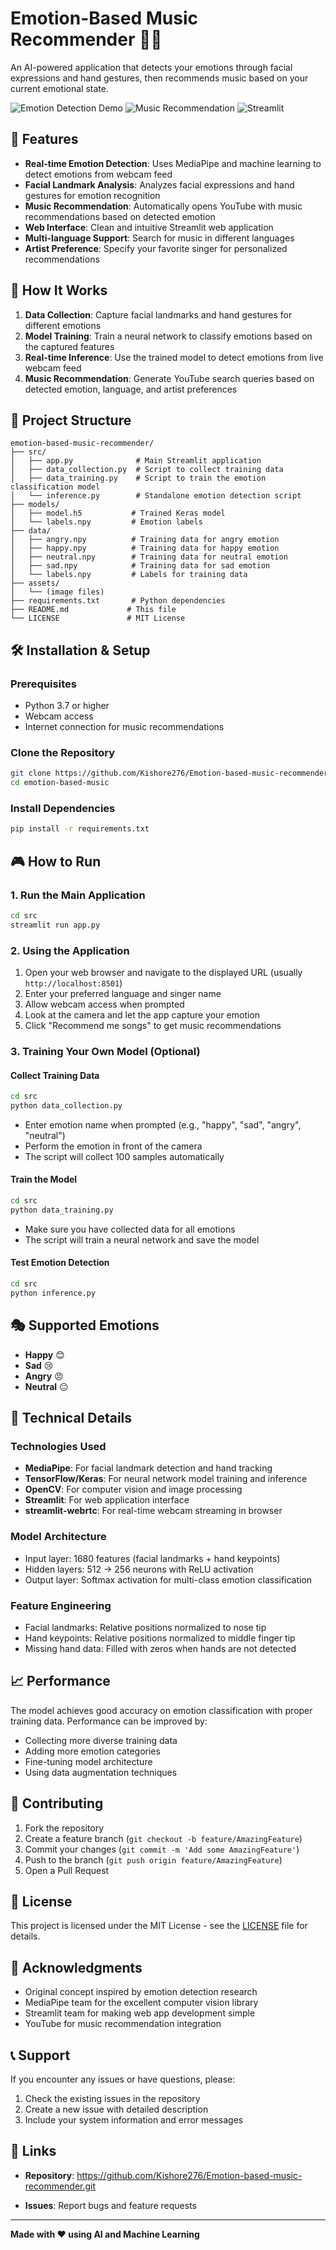 # Emotion-Based Music Recommender 🎵😊

An AI-powered application that detects your emotions through facial expressions and hand gestures, then recommends music based on your current emotional state.

![Emotion Detection Demo](https://img.shields.io/badge/AI-Emotion%20Detection-blue) ![Music Recommendation](https://img.shields.io/badge/Music-Recommendation-green) ![Streamlit](https://img.shields.io/badge/Streamlit-Web%20App-red)

## 🎯 Features

- **Real-time Emotion Detection**: Uses MediaPipe and machine learning to detect emotions from webcam feed
- **Facial Landmark Analysis**: Analyzes facial expressions and hand gestures for emotion recognition
- **Music Recommendation**: Automatically opens YouTube with music recommendations based on detected emotion
- **Web Interface**: Clean and intuitive Streamlit web application
- **Multi-language Support**: Search for music in different languages
- **Artist Preference**: Specify your favorite singer for personalized recommendations

## 🚀 How It Works

1. **Data Collection**: Capture facial landmarks and hand gestures for different emotions
2. **Model Training**: Train a neural network to classify emotions based on the captured features
3. **Real-time Inference**: Use the trained model to detect emotions from live webcam feed
4. **Music Recommendation**: Generate YouTube search queries based on detected emotion, language, and artist preferences

## 📁 Project Structure

```
emotion-based-music-recommender/
├── src/
│   ├── app.py              # Main Streamlit application
│   ├── data_collection.py  # Script to collect training data
│   ├── data_training.py    # Script to train the emotion classification model
│   └── inference.py        # Standalone emotion detection script
├── models/
│   ├── model.h5           # Trained Keras model
│   └── labels.npy         # Emotion labels
├── data/
│   ├── angry.npy          # Training data for angry emotion
│   ├── happy.npy          # Training data for happy emotion
│   ├── neutral.npy        # Training data for neutral emotion
│   ├── sad.npy            # Training data for sad emotion
│   └── labels.npy         # Labels for training data
├── assets/
│   └── (image files)
├── requirements.txt       # Python dependencies
├── README.md             # This file
└── LICENSE               # MIT License
```

## 🛠️ Installation & Setup

### Prerequisites
- Python 3.7 or higher
- Webcam access
- Internet connection for music recommendations

### Clone the Repository
```bash
git clone https://github.com/Kishore276/Emotion-based-music-recommender.git
cd emotion-based-music
```

### Install Dependencies
```bash
pip install -r requirements.txt
```

## 🎮 How to Run

### 1. Run the Main Application
```bash
cd src
streamlit run app.py
```

### 2. Using the Application
1. Open your web browser and navigate to the displayed URL (usually `http://localhost:8501`)
2. Enter your preferred language and singer name
3. Allow webcam access when prompted
4. Look at the camera and let the app capture your emotion
5. Click "Recommend me songs" to get music recommendations

### 3. Training Your Own Model (Optional)

#### Collect Training Data
```bash
cd src
python data_collection.py
```
- Enter emotion name when prompted (e.g., "happy", "sad", "angry", "neutral")
- Perform the emotion in front of the camera
- The script will collect 100 samples automatically

#### Train the Model
```bash
cd src
python data_training.py
```
- Make sure you have collected data for all emotions
- The script will train a neural network and save the model

#### Test Emotion Detection
```bash
cd src
python inference.py
```

## 🎭 Supported Emotions

- **Happy** 😊
- **Sad** 😢
- **Angry** 😠
- **Neutral** 😐

## 🔧 Technical Details

### Technologies Used
- **MediaPipe**: For facial landmark detection and hand tracking
- **TensorFlow/Keras**: For neural network model training and inference
- **OpenCV**: For computer vision and image processing
- **Streamlit**: For web application interface
- **streamlit-webrtc**: For real-time webcam streaming in browser

### Model Architecture
- Input layer: 1680 features (facial landmarks + hand keypoints)
- Hidden layers: 512 → 256 neurons with ReLU activation
- Output layer: Softmax activation for multi-class emotion classification

### Feature Engineering
- Facial landmarks: Relative positions normalized to nose tip
- Hand keypoints: Relative positions normalized to middle finger tip
- Missing hand data: Filled with zeros when hands are not detected

## 📈 Performance

The model achieves good accuracy on emotion classification with proper training data. Performance can be improved by:
- Collecting more diverse training data
- Adding more emotion categories
- Fine-tuning model architecture
- Using data augmentation techniques

## 🤝 Contributing

1. Fork the repository
2. Create a feature branch (`git checkout -b feature/AmazingFeature`)
3. Commit your changes (`git commit -m 'Add some AmazingFeature'`)
4. Push to the branch (`git push origin feature/AmazingFeature`)
5. Open a Pull Request

## 📝 License

This project is licensed under the MIT License - see the [LICENSE](LICENSE) file for details.

## 🙏 Acknowledgments

- Original concept inspired by emotion detection research
- MediaPipe team for the excellent computer vision library
- Streamlit team for making web app development simple
- YouTube for music recommendation integration

## 📞 Support

If you encounter any issues or have questions, please:
1. Check the existing issues in the repository
2. Create a new issue with detailed description
3. Include your system information and error messages

## 🔗 Links

- **Repository**: https://github.com/Kishore276/Emotion-based-music-recommender.git
<!-- - **Demo Video**: [Watch on YouTube](https://youtu.be/uDzLxos0lNU) -->
- **Issues**: Report bugs and feature requests

---

**Made with ❤️ using AI and Machine Learning**